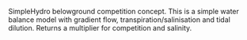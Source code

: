 

SimpleHydro belowground competition concept. This is a simple water balance model with gradient flow, transpiration/salinisation and tidal dilution.  Returns a multiplier for competition and salinity.




